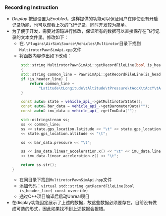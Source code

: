 ### Recording Instruction
- *Display* 按键设置为*Enabled*，这样提供的功能可以保证用户在即使没有开启记录功能，也可以观看上次的飞行记录，同时开发较为简单。
- 为了便于开发，需要对源码进行修改，保证所有的数据可以直接保存在飞行记录的文本文件里。修改如下：
    - 在`.\Plugins\AirSim\Source\Vehicles\Multirotor`目录下找到`MultirotorPawnSimApi.cpp`文件
    - 将函数内容作出如下改动： 
    ```c++
        std::string MultirotorPawnSimApi::getRecordFileLine(bool is_header_line) const
        {
        std::string common_line = PawnSimApi::getRecordFileLine(is_header_line);
        if (is_header_line) {
            return common_line +
                "Latitude\tLongitude\tAltitude\tPressure\tAccX\tAccY\tAccZ\t";
        }

        const auto& state = vehicle_api_->getMultirotorState();
        const auto& bar_data = vehicle_api_->getBarometerData("");
        const auto& imu_data = vehicle_api_->getImuData("");

        std::ostringstream ss;
        ss << common_line;
        ss << state.gps_location.latitude << "\t" << state.gps_location.longitude << "\t"
        << state.gps_location.altitude << "\t";

        ss << bar_data.pressure << "\t";

        ss << imu_data.linear_acceleration.x() << "\t" << imu_data.linear_acceleration.y() << "\t"
        << imu_data.linear_acceleration.z() << "\t";

        return ss.str();
    }
    ```
    - 在同目录下找到`MultirotorPawnSimApi.hpp`文件
    - 添加代码：`virtual std::string getRecordFileLine(bool is_header_line) const override;`
    - 通过C++项目编译后启动Unreal项目
- 在display功能固定展示了上述的数据，故这些数据必须要存在，目前没有做成可选的形式，因此如果找不到上述数据会报错。